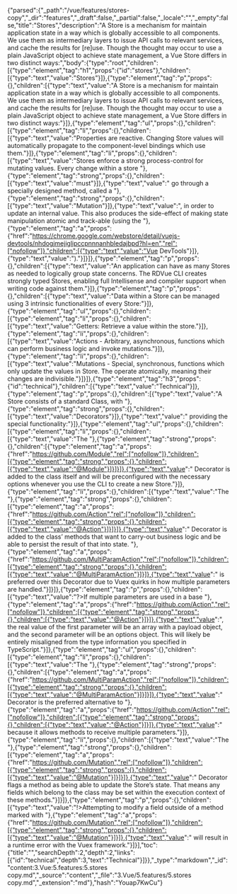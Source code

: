 {"parsed":{"_path":"/vue/features/stores-copy","_dir":"features","_draft":false,"_partial":false,"_locale":"","_empty":false,"title":"Stores","description":"A Store is a mechanism for maintain application state in a way which is globally accessible to all components. We use them as intermediary layers to issue API calls to relevant services, and cache the results for [re]use. Though the thought may occur to use a plain JavaScript object to achieve state management, a Vue Store differs in two distinct ways:","body":{"type":"root","children":[{"type":"element","tag":"h1","props":{"id":"stores"},"children":[{"type":"text","value":"Stores"}]},{"type":"element","tag":"p","props":{},"children":[{"type":"text","value":"A Store is a mechanism for maintain application state in a way which is globally accessible to all components. We use them as intermediary layers to issue API calls to relevant services, and cache the results for [re]use. Though the thought may occur to use a plain JavaScript object to achieve state management, a Vue Store differs in two distinct ways:"}]},{"type":"element","tag":"ul","props":{},"children":[{"type":"element","tag":"li","props":{},"children":[{"type":"text","value":"Properties are reactive. Changing Store values will automatically propagate to the component-level bindings which use them."}]},{"type":"element","tag":"li","props":{},"children":[{"type":"text","value":"Stores enforce a strong process-control for mutating values. Every change within a store "},{"type":"element","tag":"strong","props":{},"children":[{"type":"text","value":"must"}]},{"type":"text","value":" go through a specially designed method, called a "},{"type":"element","tag":"strong","props":{},"children":[{"type":"text","value":"Mutation"}]},{"type":"text","value":", in order to update an internal value. This also produces the side-effect of making state manipulation atomic and track-able (using the "},{"type":"element","tag":"a","props":{"href":"https://chrome.google.com/webstore/detail/vuejs-devtools/nhdogjmejiglipccpnnnanhbledajbpd?hl=en","rel":["nofollow"]},"children":[{"type":"text","value":"Vue DevTools"}]},{"type":"text","value":")."}]}]},{"type":"element","tag":"p","props":{},"children":[{"type":"text","value":"An application can have as many Stores as needed to logically group state concerns. The RDVue CLI creates strongly typed Stores, enabling full Intellisense and compiler support when writing code against them."}]},{"type":"element","tag":"p","props":{},"children":[{"type":"text","value":"Data within a Store can be managed using 3 intrinsic functionalities of every Store:"}]},{"type":"element","tag":"ul","props":{},"children":[{"type":"element","tag":"li","props":{},"children":[{"type":"text","value":"Getters: Retrieve a value within the store."}]},{"type":"element","tag":"li","props":{},"children":[{"type":"text","value":"Actions - Arbitrary, asynchronous, functions which can perform business logic and invoke mutations."}]},{"type":"element","tag":"li","props":{},"children":[{"type":"text","value":"Mutations - Special, synchronous, functions which only update the values in Store. The operate atomically, meaning their changes are indivisible."}]}]},{"type":"element","tag":"h3","props":{"id":"technical"},"children":[{"type":"text","value":"Technical"}]},{"type":"element","tag":"p","props":{},"children":[{"type":"text","value":"A Store consists of a standard Class, with "},{"type":"element","tag":"strong","props":{},"children":[{"type":"text","value":"Decorators"}]},{"type":"text","value":" providing the special functionality:"}]},{"type":"element","tag":"ul","props":{},"children":[{"type":"element","tag":"li","props":{},"children":[{"type":"text","value":"The "},{"type":"element","tag":"strong","props":{},"children":[{"type":"element","tag":"a","props":{"href":"https://github.com/Module","rel":["nofollow"]},"children":[{"type":"element","tag":"strong","props":{},"children":[{"type":"text","value":"@Module"}]}]}]},{"type":"text","value":" Decorator is added to the class itself and will be preconfigured with the necessary options whenever you use the CLI to create a new Store."}]},{"type":"element","tag":"li","props":{},"children":[{"type":"text","value":"The "},{"type":"element","tag":"strong","props":{},"children":[{"type":"element","tag":"a","props":{"href":"https://github.com/Action","rel":["nofollow"]},"children":[{"type":"element","tag":"strong","props":{},"children":[{"type":"text","value":"@Action"}]}]}]},{"type":"text","value":" Decorator is added to the class’ methods that want to carry-out business logic and be able to persist the result of that into state. "},{"type":"element","tag":"a","props":{"href":"https://github.com/MultiParamAction","rel":["nofollow"]},"children":[{"type":"element","tag":"strong","props":{},"children":[{"type":"text","value":"@MultiParamAction"}]}]},{"type":"text","value":" is preferred over this Decorator due to Vuex quirks in how multiple parameters are handled."}]}]},{"type":"element","tag":"p","props":{},"children":[{"type":"text","value":"?>If multiple parameters are used in a base "},{"type":"element","tag":"a","props":{"href":"https://github.com/Action","rel":["nofollow"]},"children":[{"type":"element","tag":"strong","props":{},"children":[{"type":"text","value":"@Action"}]}]},{"type":"text","value":", the real value of the first parameter will be an array with a payload object, and the second parameter will be an options object. This will likely be entirely misaligned from the type information you specified in TypeScript."}]},{"type":"element","tag":"ul","props":{},"children":[{"type":"element","tag":"li","props":{},"children":[{"type":"text","value":"The "},{"type":"element","tag":"strong","props":{},"children":[{"type":"element","tag":"a","props":{"href":"https://github.com/MultiParamAction","rel":["nofollow"]},"children":[{"type":"element","tag":"strong","props":{},"children":[{"type":"text","value":"@MultiParamAction"}]}]}]},{"type":"text","value":" Decorator is the preferred alternative to "},{"type":"element","tag":"a","props":{"href":"https://github.com/Action","rel":["nofollow"]},"children":[{"type":"element","tag":"strong","props":{},"children":[{"type":"text","value":"@Action"}]}]},{"type":"text","value":" because it allows methods to receive multiple parameters."}]},{"type":"element","tag":"li","props":{},"children":[{"type":"text","value":"The "},{"type":"element","tag":"strong","props":{},"children":[{"type":"element","tag":"a","props":{"href":"https://github.com/Mutation","rel":["nofollow"]},"children":[{"type":"element","tag":"strong","props":{},"children":[{"type":"text","value":"@Mutation"}]}]}]},{"type":"text","value":" Decorator flags a method as being able to update the Store’s state. That means any fields which belong to the class may be set within the execution context of these methods."}]}]},{"type":"element","tag":"p","props":{},"children":[{"type":"text","value":"!>Attempting to modify a field outside of a method marked with "},{"type":"element","tag":"a","props":{"href":"https://github.com/Mutation","rel":["nofollow"]},"children":[{"type":"element","tag":"strong","props":{},"children":[{"type":"text","value":"@Mutation"}]}]},{"type":"text","value":" will result in a runtime error with the Vuex framework."}]}],"toc":{"title":"","searchDepth":2,"depth":2,"links":[{"id":"technical","depth":3,"text":"Technical"}]}},"_type":"markdown","_id":"content:3.Vue:5.features:5.stores copy.md","_source":"content","_file":"3.Vue/5.features/5.stores copy.md","_extension":"md"},"hash":"Youap7KwCu"}